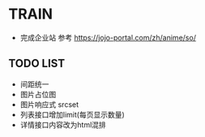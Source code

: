 # TRAIN

- 完成企业站 参考 https://jojo-portal.com/zh/anime/so/

## TODO LIST

- 间距统一
- 图片占位图
- 图片响应式 srcset
- 列表接口增加limit(每页显示数量)
- 详情接口内容改为html混排